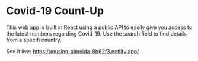 # Covid-19 Count-Up

This web app is built in React using a public API to easily give you access to the latest numbers regarding Covid-19. Use the search field to find details from a specifi country. 

See it live: https://musing-almeida-8b62f3.netlify.app/
